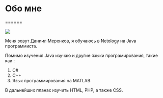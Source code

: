 # Обо мне
======

![](/Pages/1.jpg)

Меня зовут Даниил Меренков, я обучаюсь в Netology на Java программиста.

Помимо изучения Java изучаю и другие языки програмирования, такие как :
1. C#
2. C++
3. Язык программирования на MATLAB

В дальнейших планах изучить HTML, PHP, а также CSS.
